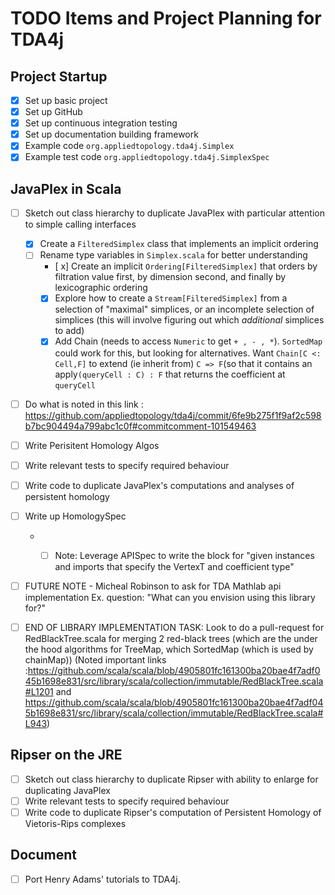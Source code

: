 # TODO Items and Project Planning for TDA4j

## Project Startup

- [x] Set up basic project
- [X] Set up GitHub
- [X] Set up continuous integration testing
- [X] Set up documentation building framework
- [X] Example code `org.appliedtopology.tda4j.Simplex`
- [X] Example test code `org.appliedtopology.tda4j.SimplexSpec`

## JavaPlex in Scala

- [ ] Sketch out class hierarchy to duplicate JavaPlex with particular attention to simple calling interfaces
  - [x] Create a `FilteredSimplex` class that implements an implicit ordering
  - [ ] Rename type variables in `Simplex.scala` for better understanding
      - [ x] Create an implicit `Ordering[FilteredSimplex]` that orders by filtration value first, by dimension second,
       and finally by lexicographic ordering
      - [x] Explore how to create a `Stream[FilteredSimplex]` from a selection of "maximal" simplices, or an incomplete
      selection of simplices (this will involve figuring out which _additional_ simplices to add)
      - [x] Add Chain (needs to access `Numeric` to get `+ , - , *`). `SortedMap` could work for this, but looking for alternatives.  Want `Chain[C <: Cell,F]` to extend (ie inherit from) `C => F`(so that it contains an apply`(queryCell : C) : F` that returns the coefficient at `queryCell`

- [ ] Do what is noted in this link : https://github.com/appliedtopology/tda4j/commit/6fe9b275f1f9af2c598b7bc904494a799abc1c0f#commitcomment-101549463


- [ ] Write Perisitent Homology Algos
- [ ] Write relevant tests to specify required behaviour
- [ ] Write code to duplicate JavaPlex's computations and analyses of persistent homology

- [ ] Write up HomologySpec
  -  - [ ] Note: Leverage APISpec to write the block for "given instances and imports that specify the VertexT and coefficient type"



- [ ] FUTURE NOTE - Micheal Robinson to ask for TDA Mathlab api implementation
Ex. question: "What can you envision using this library for?"





- [ ] END OF LIBRARY IMPLEMENTATION TASK: Look to do a pull-request for RedBlackTree.scala for merging 2 red-black trees (which are the under the hood algorithms for TreeMap, which SortedMap (which is used by chainMap))
(Noted important links :https://github.com/scala/scala/blob/4905801fc161300ba20bae4f7adf045b1698e831/src/library/scala/collection/immutable/RedBlackTree.scala#L1201
and
https://github.com/scala/scala/blob/4905801fc161300ba20bae4f7adf045b1698e831/src/library/scala/collection/immutable/RedBlackTree.scala#L943)

## Ripser on the JRE

- [ ] Sketch out class hierarchy to duplicate Ripser with ability to enlarge for duplicating JavaPlex
- [ ] Write relevant tests to specify required behaviour
- [ ] Write code to duplicate Ripser's computation of Persistent Homology of Vietoris-Rips complexes

## Document

- [ ] Port Henry Adams' tutorials to TDA4j.
